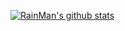 [![RainMan's github stats](https://github-readme-stats.vercel.app/api?username=RainManGo)](https://github.com/RainManGO/github-readme-stats)
